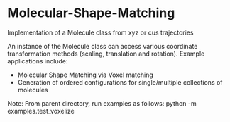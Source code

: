 # Molecular-Shape-Matching
Implementation of a Molecule class from xyz or cus trajectories

An instance of the Molecule class can access various coordinate transformation methods (scaling, translation and rotation). Example applications include:
- Molecular Shape Matching via Voxel matching
- Generation of ordered configurations for single/multiple collections of molecules

Note:
From parent directory, run examples as follows:
python -m examples.test_voxelize
